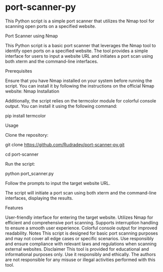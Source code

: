 # port-scanner-py
This Python script is a simple port scanner that utilizes the Nmap tool for scanning open ports on a specified website.

Port Scanner using Nmap

This Python script is a basic port scanner that leverages the Nmap tool to identify open ports on a specified website. The tool provides a simple interface for users to input a website URL and initiates a port scan using both xterm and the command-line interfaces.

Prerequisites

Ensure that you have Nmap installed on your system before running the script. You can install it by following the instructions on the official Nmap website: Nmap Installation

Additionally, the script relies on the termcolor module for colorful console output. You can install it using the following command:

pip install termcolor


Usage

Clone the repository:

git clone https://github.com/Rudradey/port-scanner-py.git


cd port-scanner

Run the script:

python port_scanner.py

Follow the prompts to input the target website URL.

The script will initiate a port scan using both xterm and the command-line interfaces, displaying the results.

Features

User-friendly interface for entering the target website.
Utilizes Nmap for efficient and comprehensive port scanning.
Supports interruption handling to ensure a smooth user experience.
Colorful console output for improved readability.
Notes
This script is designed for basic port scanning purposes and may not cover all edge cases or specific scenarios.
Use responsibly and ensure compliance with relevant laws and regulations when scanning external websites.
Disclaimer
This tool is provided for educational and informational purposes only. Use it responsibly and ethically. The authors are not responsible for any misuse or illegal activities performed with this tool.
